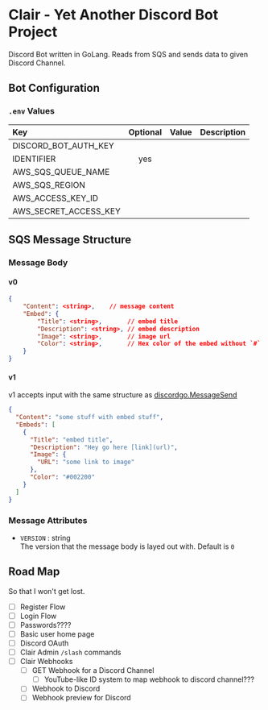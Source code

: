 # Clair - Yet Another Discord Bot Project
Discord Bot written in GoLang. Reads from SQS and sends data to given Discord Channel.

## Bot Configuration
### `.env` Values
|Key                    |Optional|Value|Description|
|:-                     |:-:     |:-   |:-         |
|DISCORD_BOT_AUTH_KEY   |        |     |           |
|IDENTIFIER             |yes     |     |           |
|AWS_SQS_QUEUE_NAME     |        |     |           |
|AWS_SQS_REGION         |        |     |           |
|AWS_ACCESS_KEY_ID      |        |     |           |
|AWS_SECRET_ACCESS_KEY  |        |     |           |

## SQS Message Structure
### Message Body
#### **v0**
```json
{
    "Content": <string>,    // message content
    "Embed": {
        "Title": <string>,       // embed title
        "Description": <string>, // embed description
        "Image": <string>,       // image url
        "Color": <string>,       // Hex color of the embed without `#`
    }
}
```
#### **v1**
v1 accepts input with the same structure as [discordgo.MessageSend](https://github.com/bwmarrin/discordgo/blob/aa9af1488f6e4d39393bd4a5c85667f65f6bfad8/message.go#L228)
```json
{
  "Content": "some stuff with embed stuff",
  "Embeds": [
    {
      "Title": "embed title",
      "Description": "Hey go here [link](url)",
      "Image": {
        "URL": "some link to image"
      },
      "Color": "#002200"
    }
  ]
}

```

### Message Attributes
- `VERSION` : string<br/>
  The version that the message body is layed out with. Default is `0`

## Road Map
So that I won't get lost.
- [ ] Register Flow
- [ ] Login Flow
- [ ] Passwords????
- [ ] Basic user home page
- [ ] Discord OAuth
- [ ] Clair Admin `/slash` commands
- [ ] Clair Webhooks
  - [ ] GET Webhook for a Discord Channel
    - [ ] YouTube-like ID system to map webhook to discord channel???
  - [ ] Webhook to Discord
  - [ ] Webhook preview for Discord
